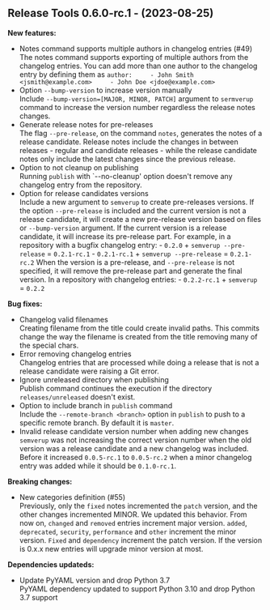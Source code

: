 ## Release Tools 0.6.0-rc.1 - (2023-08-25)

**New features:**

 * Notes command supports multiple authors in changelog entries (#49)\
   The notes command supports exporting of multiple authors from the
   changelog entries. You can add more than one author to the changelog
   entry by defining them as ``` author:     - John Smith
   <jsmith@example.com>     - John Doe <jdoe@example.com> ```
 * Option `--bump-version` to increase version manually\
   Include `--bump-version=[MAJOR, MINOR, PATCH]` argument to `sermverup`
   command to increase the version number regardless the release notes
   changes.
 * Generate release notes for pre-releases\
   The flag `--pre-release`, on the command `notes`, generates the notes
   of a release candidate. Release notes include the changes in between
   releases - regular and candidate releases - while the release
   candidate notes only include the latest changes since the previous
   release.
 * Option to not cleanup on publishing\
   Running `publish` with `--no-cleanup' option doesn't remove any
   changelog entry from the repository.
 * Option for release candidates versions\
   Include a new argument to `semverup` to create pre-releases versions.
   If the option `--pre-release` is included and the current version is
   not a release candidate, it will create a new pre-release version
   based on files or `--bump-version` argument. If the current version is
   a release candidate, it will increase its pre-release part. For
   example, in a repository with a bugfix changelog entry:   - `0.2.0` +
   `semverup --pre-release` = `0.2.1-rc.1`   - `0.2.1-rc.1` + `semverup
   --pre-release` = `0.2.1-rc.2`  When the version is a pre-release, and
   `--pre-release` is not specified, it will remove the pre-release part
   and generate the final version. In a repository with changelog
   entries:   -  `0.2.2-rc.1` + `semverup` = `0.2.2`

**Bug fixes:**

 * Changelog valid filenames\
   Creating filename from the title could create invalid paths. This
   commits change the way the filename is  created from the title
   removing many of the special chars.
 * Error removing changelog entries\
   Changelog entries that are processed while doing a release that is not
   a release candidate were raising a Git error.
 * Ignore unreleased directory when publishing\
   Publish command continues the execution if the directory
   `releases/unreleased` doesn't exist.
 * Option to include branch in `publish` command\
   Include the `--remote-branch <branch>` option in `publish` to push to
   a specific remote branch. By default it is `master`.
 * Invalid release candidate version number when adding new changes\
   `semverup` was not increasing the correct version number when the old
   version was a release candidate and a new changelog was included.
   Before it increased `0.0.5-rc.1` to `0.0.5-rc.2` when a minor
   changelog entry was added while it should be `0.1.0-rc.1`.

**Breaking changes:**

 * New categories definition (#55)\
   Previously, only the `fixed` notes incremented the `patch` version,
   and the other changes incremented MINOR. We updated this behavior.
   From now on, `changed` and `removed` entries increment major version.
   `added`, `deprecated`, `security`, `performance` and `other` increment
   the minor version. `Fixed` and `dependency` increment the patch
   version. If the version is 0.x.x new entries will upgrade minor
   version at most.

**Dependencies updateds:**

 * Update PyYAML version and drop Python 3.7\
   PyYAML dependency updated to support Python 3.10 and drop Python 3.7
   support

